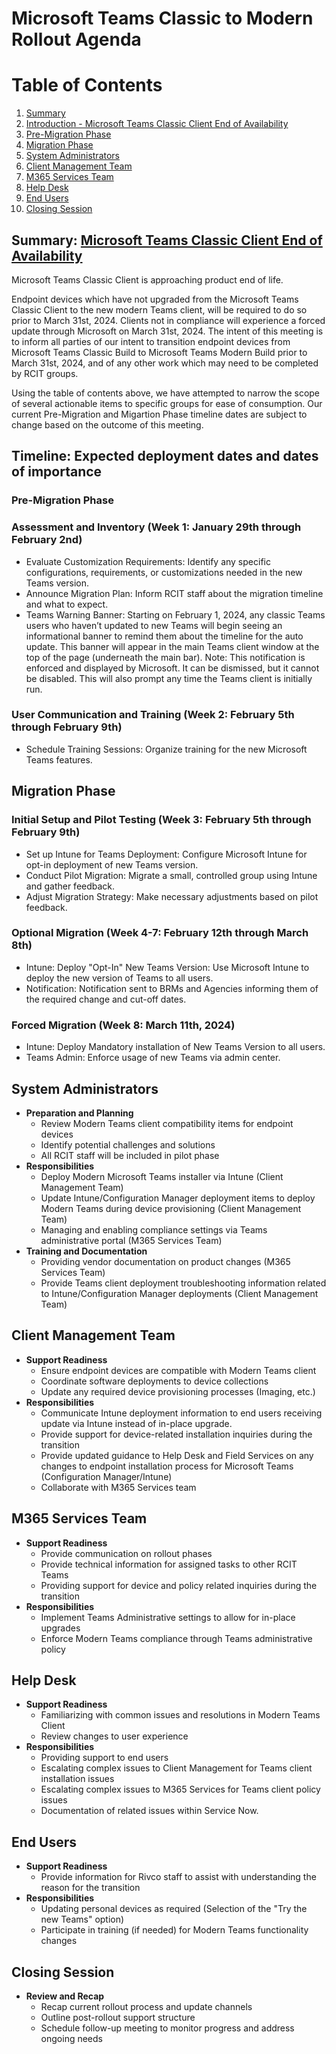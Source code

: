 # Microsoft Teams Classic to Modern Rollout Agenda

# Table of Contents
1. [Summary](#summary)
2. [Introduction - Microsoft Teams Classic Client End of Availability](#introduction---microsoft-teams-classic-client-end-of-availability)
3. [Pre-Migration Phase](#pre-migration-phase)
4. [Migration Phase](#migration-phase)
5. [System Administrators](#system-administrators)
6. [Client Management Team](#client-management-team)
7. [M365 Services Team](#m365-services-team)
8. [Help Desk](#help-desk)
9. [End Users](#end-users)
10. [Closing Session](#closing-session)

## Summary: [Microsoft Teams Classic Client End of Availability](https://learn.microsoft.com/en-us/microsoftteams/teams-classic-client-end-of-availability)
Microsoft Teams Classic Client is approaching product end of life. 

Endpoint devices which have not upgraded from the Microsoft Teams Classic Client to the new modern Teams client, will be required to do so prior to March 31st, 2024. Clients not in compliance will experience a forced update through Microsoft on March 31st, 2024.
The intent of this meeting is to inform all parties of our intent to transition endpoint devices from Microsoft Teams Classic Build to Microsoft Teams Modern Build prior to March 31st, 2024, and of any other work which may need to be completed by RCIT groups.

Using the table of contents above, we have attempted to narrow the scope of several actionable items to specific groups for ease of consumption. Our current Pre-Migration and Migartion Phase timeline dates are subject to change based on the outcome of this meeting.

## Timeline: Expected deployment dates and dates of importance
  
### Pre-Migration Phase
### Assessment and Inventory (Week 1: January 29th through February 2nd)
- Evaluate Customization Requirements: Identify any specific configurations, requirements, or customizations needed in the new Teams version.
- Announce Migration Plan: Inform RCIT staff about the migration timeline and what to expect.
- Teams Warning Banner: Starting on February 1, 2024, any classic Teams users who haven’t updated to new Teams will begin seeing an informational banner to remind them about the timeline for the auto update. This banner will appear in the main Teams client window at the top of the page (underneath the main bar). Note: This notification is enforced and displayed by Microsoft. It can be dismissed, but it cannot be disabled. This will also prompt any time the Teams client is initially run.

### User Communication and Training (Week 2: February 5th through February 9th)

- Schedule Training Sessions: Organize training for the new Microsoft Teams features.

## Migration Phase
### Initial Setup and Pilot Testing (Week 3: February 5th through February 9th)
- Set up Intune for Teams Deployment: Configure Microsoft Intune for opt-in deployment of new Teams version.
- Conduct Pilot Migration: Migrate a small, controlled group using Intune and gather feedback.
- Adjust Migration Strategy: Make necessary adjustments based on pilot feedback.

### Optional Migration (Week 4-7: February 12th through March 8th)
- Intune: Deploy "Opt-In" New Teams Version: Use Microsoft Intune to deploy the new version of Teams to all users.
- Notification: Notification sent to BRMs and Agencies informing them of the required change and cut-off dates.

### Forced Migration (Week 8: March 11th, 2024)
- Intune: Deploy Mandatory installation of New Teams Version to all users.
- Teams Admin: Enforce usage of new Teams via admin center.

## System Administrators
- **Preparation and Planning**
  - Review Modern Teams client compatibility items for endpoint devices
  - Identify potential challenges and solutions
  - All RCIT staff will be included in pilot phase
- **Responsibilities**
  - Deploy Modern Microsoft Teams installer via Intune (Client Management Team)
  - Update Intune/Configuration Manager deployment items to deploy Modern Teams during device provisioning (Client Management Team)
  - Managing and enabling compliance settings via Teams administrative portal (M365 Services Team)
- **Training and Documentation**
  - Providing vendor documentation on product changes (M365 Services Team)
  - Provide Teams client deployment troubleshooting information related to Intune/Configuration Manager deployments (Client Management Team)

## Client Management Team
- **Support Readiness**
  - Ensure endpoint devices are compatible with Modern Teams client
  - Coordinate software deployments to device collections
  - Update any required device provisioning processes (Imaging, etc.) 
- **Responsibilities**
  - Communicate Intune deployment information to end users receiving update via Intune instead of in-place upgrade.
  - Provide support for device-related installation inquiries during the transition
  - Provide updated guidance to Help Desk and Field Services on any changes to endpoint installation process for Microsoft Teams (Configuration Manager/Intune)
  - Collaborate with M365 Services team

## M365 Services Team
- **Support Readiness**
  - Provide communication on rollout phases
  - Provide technical information for assigned tasks to other RCIT Teams
  - Providing support for device and policy related inquiries during the transition
- **Responsibilities**
  - Implement Teams Administrative settings to allow for in-place upgrades
  - Enforce Modern Teams compliance through Teams administrative policy

## Help Desk
- **Support Readiness**
  - Familiarizing with common issues and resolutions in Modern Teams Client
  - Review changes to user experience 
- **Responsibilities**
  - Providing support to end users
  - Escalating complex issues to Client Management for Teams client installation issues
  - Escalating complex issues to M365 Services for Teams client policy issues
  - Documentation of related issues within Service Now.

## End Users
- **Support Readiness**
  - Provide information for Rivco staff to assist with understanding the reason for the transition
- **Responsibilities**
  - Updating personal devices as required (Selection of the "Try the new Teams" option)
  - Participate in training (if needed) for Modern Teams functionality changes

## Closing Session
- **Review and Recap**
  - Recap current rollout process and update channels
  - Outline post-rollout support structure
  - Schedule follow-up meeting to monitor progress and address ongoing needs
